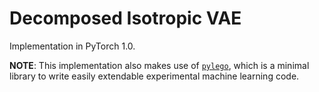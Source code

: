 # Decomposed Isotropic VAE

Implementation in PyTorch 1.0.

**NOTE**: This implementation also makes use of [`pylego`][1], which is a minimal library to write easily extendable experimental machine learning code.

[1]: https://github.com/ankitkv/pylego
